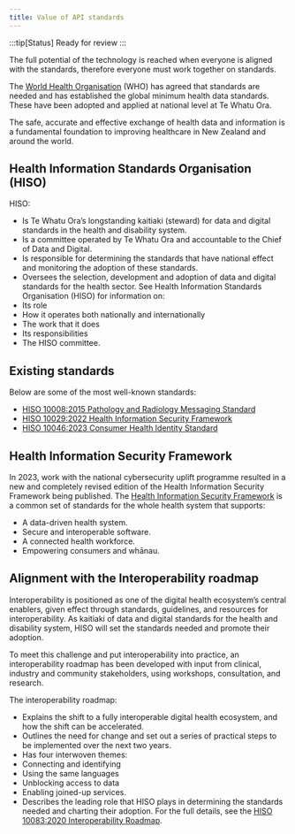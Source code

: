 ```yaml
---
title: Value of API standards
---
```


:::tip[Status]
Ready for review
:::

The full potential of the technology is reached when everyone is aligned with the standards, therefore everyone must work together on standards.

The [World Health Organisation](https://www.who.int/) (WHO) has agreed that standards are needed and has established the global minimum health data standards. These have been adopted and applied at national level at Te Whatu Ora.

The safe, accurate and effective exchange of health data and information is a fundamental foundation to improving healthcare in New Zealand and around the world.

## Health Information Standards Organisation (HISO)

HISO:
- Is Te Whatu Ora’s longstanding kaitiaki (steward) for data and digital standards in the health and disability system.
- Is a committee operated by Te Whatu Ora and accountable to the Chief of Data and Digital.
- Is responsible for determining the standards that have national effect and monitoring the adoption of these standards.
- Oversees the selection, development and adoption of data and digital standards for the health sector.
See Health Information Standards Organisation (HISO) for information on:
- Its role
- How it operates both nationally and internationally
- The work that it does
- Its responsibilities
- The HISO committee.

## Existing standards

Below are some of the most well-known standards:
- [HISO 10008:2015 Pathology and Radiology Messaging Standard](https://www.tewhatuora.govt.nz/assets/Our-health-system/Digital-health/Health-information-standards/hiso-10008-2-2015-path-and-rads-messaging-standard-nov-2021.docx)
- [HISO 10029:2022 Health Information Security Framework](https://www.tewhatuora.govt.nz/publications/health-information-security-framework/)
- [HISO 10046:2023 Consumer Health Identity Standard](https://www.tewhatuora.govt.nz/publications/hiso-100462023-consumer-health-identity-standard/)

## Health Information Security Framework

In 2023, work with the national cybersecurity uplift programme resulted in a new and completely revised edition of the Health Information Security Framework being published.
The [Health Information Security Framework](https://www.tewhatuora.govt.nz/publications/health-information-security-framework/) is a common set of standards for the whole health system that supports:
- A data-driven health system.
- Secure and interoperable software.
- A connected health workforce.
- Empowering consumers and whānau.

## Alignment with the Interoperability roadmap
Interoperability is positioned as one of the digital health ecosystem’s central enablers, given effect through standards, guidelines, and resources for interoperability. As kaitiaki of data and digital standards for the health and disability system, HISO will set the standards needed and promote their adoption.

To meet this challenge and put interoperability into practice, an interoperability roadmap has been developed with input from clinical, industry and community stakeholders, using workshops, consultation, and research.

The interoperability roadmap:
- Explains the shift to a fully interoperable digital health ecosystem, and how the shift can be accelerated.
- Outlines the need for change and set out a series of practical steps to be implemented over the next two years.
- Has four interwoven themes:
- Connecting and identifying
- Using the same languages
- Unblocking access to data
- Enabling joined-up services.
- Describes the leading role that HISO plays in determining the standards needed and charting their adoption.
For the full details, see the [HISO 10083:2020 Interoperability Roadmap](https://www.tewhatuora.govt.nz/assets/Our-health-system/Digital-health/Health-information-standards/hiso-10083-2020-interoperability-roadmap-11sept2020.pdf).